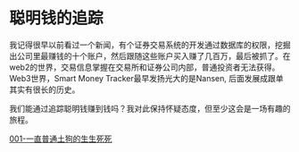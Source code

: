 # 聪明钱的追踪

我记得很早以前看过一个新闻，有个证券交易系统的开发通过数据库的权限，挖掘出公司里最赚钱的十个账户，然后跟随这些账户买入赚了几百万，最后被抓了。在web2的世界，交易信息掌握在交易所和证券公司内部，普通投资者无法获得。Web3世界，Smart Money Tracker最早发扬光大的是Nansen, 后面发展成跟单其实有很长的历史。

我们能通过追踪聪明钱赚到钱吗？我对此保持怀疑态度，但至少这会是一场有趣的旅程。

[001-一直普通土狗的生生死死](docs/001-common-token-track.md)